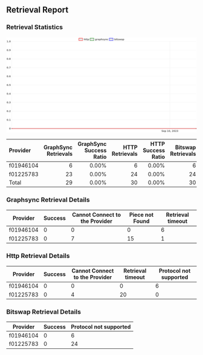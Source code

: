 ## Retrieval Report
### Retrieval Statistics
<img src="https://raw.githubusercontent.com/data-preservation-programs/filplus-checker-assets/main/filecoin-project/filecoin-plus-large-datasets/issues/2140/1694754736187.png"/>

| Provider  | GraphSync Retrievals | GraphSync Success Ratio | HTTP Retrievals | HTTP Success Ratio | Bitswap Retrievals | Bitswap Success Ratio |
| :-------- | -------------------: | ----------------------: | --------------: | -----------------: | -----------------: | --------------------: |
| f01946104 |                    6 |                   0.00% |               6 |              0.00% |                  6 |                 0.00% |
| f01225783 |                   23 |                   0.00% |              24 |              0.00% |                 24 |                 0.00% |
| Total     |                   29 |                   0.00% |              30 |              0.00% |                 30 |                 0.00% |

### Graphsync Retrieval Details
| Provider  | Success | Cannot Connect to the Provider | Piece not Found | Retrieval timeout |
| --------- | ------- | ------------------------------ | --------------- | ----------------- |
| f01946104 | 0       | 0                              | 0               | 6                 |
| f01225783 | 0       | 7                              | 15              | 1                 |

### Http Retrieval Details
| Provider  | Success | Cannot Connect to the Provider | Retrieval timeout | Protocol not supported |
| --------- | ------- | ------------------------------ | ----------------- | ---------------------- |
| f01946104 | 0       | 0                              | 0                 | 6                      |
| f01225783 | 0       | 4                              | 20                | 0                      |

### Bitswap Retrieval Details
| Provider  | Success | Protocol not supported |
| --------- | ------- | ---------------------- |
| f01946104 | 0       | 6                      |
| f01225783 | 0       | 24                     |
